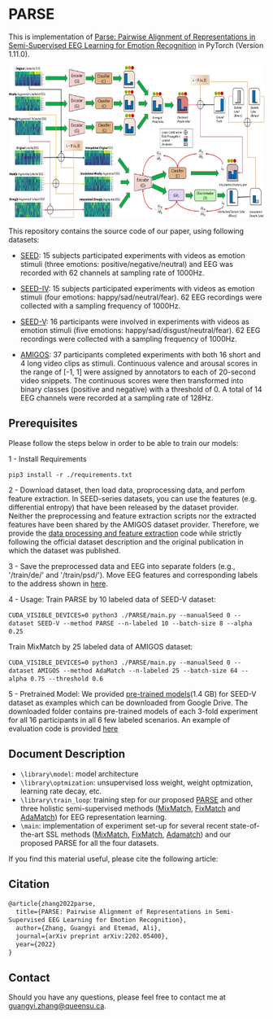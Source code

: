 # PARSE 
This is implementation of [Parse: Pairwise Alignment of Representations in Semi-Supervised EEG Learning for Emotion Recognition](https://arxiv.org/abs/2202.05400) in PyTorch (Version 1.11.0).

<p align="center">
  <img 
    width="700"
    height="300"
    src="/architecture.jpg"
  >
</p>


This repository contains the source code of our paper, using following datasets:


- [SEED](https://bcmi.sjtu.edu.cn/home/seed/seed.html): 15 subjects participated experiments with videos as emotion stimuli (three emotions: positive/negative/neutral) and EEG was recorded with 62 channels at sampling rate of 1000Hz.

- [SEED-IV](https://bcmi.sjtu.edu.cn/home/seed/seed-iv.html): 15 subjects participated experiments with videos as emotion stimuli (four emotions: happy/sad/neutral/fear).  62 EEG recordings were collected with a sampling frequency of 1000Hz.

- [SEED-V](https://bcmi.sjtu.edu.cn/home/seed/seed-v.html): 16 participants were involved in experiments with videos as emotion stimuli (five emotions: happy/sad/disgust/neutral/fear). 62 EEG recordings were collected with a sampling frequency of 1000Hz.


- [AMIGOS](http://www.eecs.qmul.ac.uk/mmv/datasets/amigos/readme.html): 37 participants completed experiments with both 16 short and 4 long video clips as stimuli. Continuous valence and arousal scores in the range of [-1, 1] were assigned by annotators to each of 20-second video snippets. The continuous scores were then transformed into binary classes (positive and negative) with a threshold of 0. A total of 14 EEG channels were recorded at a sampling rate of 128Hz.

## Prerequisites
Please follow the steps below in order to be able to train our models:


1 - Install Requirements

```
pip3 install -r ./requirements.txt
```

2 - Download dataset, then load data, proprocessing data, and perfom feature extraction. In SEED-series datasets, you can use the features (e.g. differential entropy) that have been released by the dataset provider. Neither the preprocessing and feature extraction scripts nor the extracted features have been shared by the AMIGOS dataset provider. Therefore, we provide the [data processing and feature extraction](./library/data_processing.py) code while strictly following the official dataset description and the original publication in which the dataset was published.


3 - Save the preprocessed data and EEG into separate folders (e.g., '/train/de/' and '/train/psd/'). Move EEG features and corresponding labels to the address shown in [here](./main.py#L279-L302). 

4 -  Usage:
Train PARSE by 10 labeled data of SEED-V dataset:  
```
CUDA_VISIBLE_DEVICES=0 python3 ./PARSE/main.py --manualSeed 0 --dataset SEED-V --method PARSE --n-labeled 10 --batch-size 8 --alpha 0.25
```
Train MixMatch by 25 labeled data of AMIGOS dataset:  
```
CUDA_VISIBLE_DEVICES=0 python3 ./PARSE/main.py --manualSeed 0 --dataset AMIGOS --method AdaMatch --n-labeled 25 --batch-size 64 --alpha 0.75 --threshold 0.6
```

5 - Pretrained Model:
We provided [pre-trained models](https://drive.google.com/drive/folders/1WJapwgyyZHMAsm4toVPt1Q_vB6hBNx1j?usp=sharing)(1.4 GB) for SEED-V dataset as examples which can be downloaded from Google Drive. The downloaded folder contains pre-trained models of each 3-fold experiment for all 16 participants in all 6 few labeled scenarios. An example of evaluation code is provided [here](./eval_example.py)

 ## Document Description
 
- `\library\model`: model architecture 
- `\library\optmization`:  unsupervised loss weight, weight optmization, learning rate decay, etc. 
- `\library\train_loop`:  training step for our proposed [PARSE](./library/train_loop.py#L279-L391) and other three holistic semi-supervised methods ([MixMatch](./library/train_loop.py#L26-L98), [FixMatch](./library/train_loop.py#L105-L140) and [AdaMatch](./library/train_loop.py#L148-L271)) for EEG representation learning.
- `\main`: implementation of experiment set-up for several recent state-of-the-art SSL methods ([MixMatch](https://papers.nips.cc/paper/2019/file/1cd138d0499a68f4bb72bee04bbec2d7-Paper.pdf), [FixMatch](https://proceedings.neurips.cc//paper/2020/file/06964dce9addb1c5cb5d6e3d9838f733-Paper.pdf), [Adamatch](https://openreview.net/pdf?id=Q5uh1Nvv5dm)) and our proposed PARSE for all the four datasets. 
 


If you find this material useful, please cite the following article:

## Citation
```
@article{zhang2022parse,
  title={PARSE: Pairwise Alignment of Representations in Semi-Supervised EEG Learning for Emotion Recognition},
  author={Zhang, Guangyi and Etemad, Ali},
  journal={arXiv preprint arXiv:2202.05400},
  year={2022}
}
```




## Contact
Should you have any questions, please feel free to contact me at [guangyi.zhang@queensu.ca](mailto:guangyi.zhang@queensu.ca).




